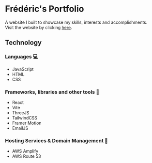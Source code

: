 # Frédéric's Portfolio
A website I built to showcase my skills, interests and accomplishments.\
Visit the website by clicking [here](https://www.fredericmheir.com).

## Technology
### Languages 💻
* JavaScript
* HTML
* CSS

### Frameworks, libraries and other tools 🔮
* React
* Vite
* ThreeJS
* TailwindCSS
* Framer Motion
* EmailJS

### Hosting Services & Domain Management 🛜
* AWS Amplify
* AWS Route 53
